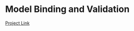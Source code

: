 # Model Binding and Validation

[Project Link](https://github.com/metacube-manthan-rajoria/ApiTome/tree/11a1dd6f972d0ba29713be3d7e6c4d07eb36ab34)
